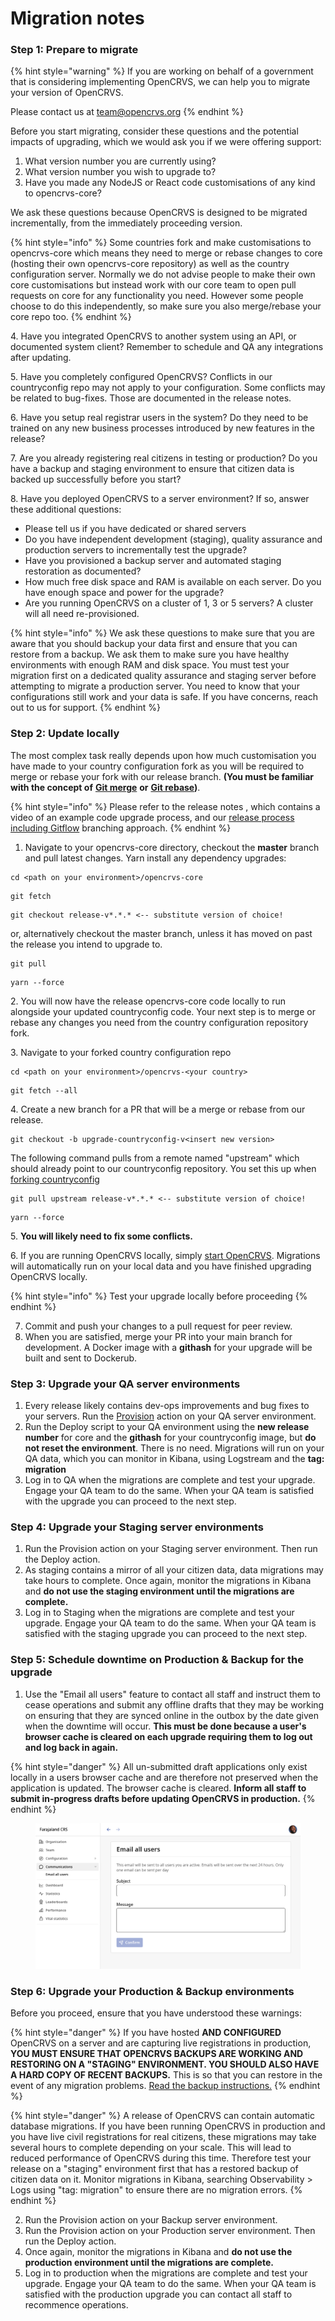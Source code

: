 # Migration notes

### Step 1: Prepare to migrate

{% hint style="warning" %}
If you are working on behalf of a government that is considering implementing OpenCRVS, we can help you to migrate your version of OpenCRVS.

Please contact us at [team@opencrvs.org](mailto:team@opencrvs.org?subject:WebsiteEnquiry)
{% endhint %}

Before you start migrating, consider these questions and the potential impacts of upgrading, which we would ask you if we were offering support:

1. What version number you are currently using?
2. What version number you wish to upgrade to?
3. Have you made any NodeJS or React code customisations of any kind to opencrvs-core?

We ask these questions because OpenCRVS is designed to be migrated incrementally, from the immediately proceeding version. &#x20;

{% hint style="info" %}
Some countries fork and make customisations to opencrvs-core which means they need to merge or rebase changes to core (hosting their own opencrvs-core repository) as well as the country configuration server. Normally we do not advise people to make their own core customisations but instead work with our core team to open pull requests on core for any functionality you need. However some people choose to do this independently, so make sure you also merge/rebase your core repo too.
{% endhint %}

4\. Have you integrated OpenCRVS to another system using an API, or documented system client?  Remember to schedule and QA any integrations after updating.

5\. Have you completely configured OpenCRVS?  Conflicts in our countryconfig repo may not apply to your configuration.  Some conflicts may be related to bug-fixes.  Those are documented in the release notes.

6\. Have you setup real registrar users in the system?  Do they need to be trained on any new business processes introduced by new features in the release?

7\. Are you already registering real citizens in testing or production?  Do you have a backup and staging environment to ensure that citizen data is backed up successfully before you start?

8\. Have you deployed OpenCRVS to a server environment? If so, answer these additional questions:

* Please tell us if you have dedicated or shared servers
* Do you have independent development (staging), quality assurance and production servers to incrementally test the upgrade?&#x20;
* Have you provisioned a backup server and automated staging restoration as documented?
* How much free disk space and RAM is available on each server. Do you have enough space and power for the upgrade?
* Are you running OpenCRVS on a cluster of 1, 3 or 5 servers?  A cluster will all need re-provisioned.

{% hint style="info" %}
We ask these questions to make sure that you are aware that you should backup your data first and ensure that you can restore from a backup. We ask them to make sure you have healthy environments with enough RAM and disk space. You must test your migration first on a dedicated quality assurance and staging server before attempting to migrate a production server. You need to know that your configurations still work and your data is safe. If you have concerns, reach out to us for support.
{% endhint %}

### Step 2: Update locally

The most complex task really depends upon how much customisation you have made to your country configuration fork as you will be required to merge or rebase your fork with our release branch. **(You must be familiar with the concept of** [**Git merge**](https://git-scm.com/docs/git-merge) **or** [**Git rebase**](https://www.atlassian.com/git/tutorials/rewriting-history/git-rebase)**)**.&#x20;

{% hint style="info" %}
Please refer to the release notes , which contains a video of an example code upgrade process, and our [release process including Gitflow](releases.md) branching approach.&#x20;
{% endhint %}

1. Navigate to your opencrvs-core directory, checkout the **master** branch and pull latest changes. Yarn install any dependency upgrades:

```
cd <path on your environment>/opencrvs-core
```

```
git fetch
```

```
git checkout release-v*.*.* <-- substitute version of choice!
```

or, alternatively checkout the master branch, unless it has moved on past the release you intend to upgrade to.

```
git pull
```

```
yarn --force
```

2\. You will now have the release opencrvs-core code locally to run alongside your updated countryconfig code. Your next step is to merge or rebase any changes you need from the country configuration repository fork.

3\. Navigate to your forked country configuration repo

```
cd <path on your environment>/opencrvs-<your country>
```

```
git fetch --all
```

4\. Create a new branch for a PR that will be a merge or rebase from our release.

```
git checkout -b upgrade-countryconfig-v<insert new version>
```

The following command pulls from a remote named "upstream" which should already point to our countryconfig repository.  You set this up when [forking countryconfig](../setup/3.-installation/3.2-set-up-your-own-country-configuration/3.2.1-fork-your-own-country-configuration-repository.md)

```
git pull upstream release-v*.*.* <-- substitute version of choice!
```

```
yarn --force
```

5\. **You will likely need to fix some conflicts.**&#x20;

6\. If you are running OpenCRVS locally, simply [start OpenCRVS](../setup/3.-installation/3.1-set-up-a-development-environment/3.1.3-starting-and-stopping-opencrvs.md). Migrations will automatically run on your local data and you have finished upgrading OpenCRVS locally.&#x20;

{% hint style="info" %}
Test your upgrade locally before proceeding
{% endhint %}

7. Commit and push your changes to a pull request for peer review.
8. When you are satisfied, merge your PR into your main branch for development.  A Docker image with a **githash** for your upgrade will be built and sent to Dockerub.



### Step 3: Upgrade your QA server **environments**

1. Every release likely contains dev-ops improvements and bug fixes to your servers. Run the [Provision](../setup/3.-installation/3.3-set-up-a-server-hosted-environment/4.3.5-provisioning-servers/) action on your QA server environment.
2. Run the Deploy script to your QA environment using the **new release number** for core and the **githash** for your countryconfig image, but **do not reset the environment**.  There is no need.  Migrations will run on your QA data, which you can monitor in Kibana, using Logstream and the **tag: migration**
3. Log in to QA when the migrations are complete and test your upgrade.  Engage your QA team to do the same.  When your QA team is satisfied with the upgrade you can proceed to the next step.

### Step 4: Upgrade your Staging server **environments**

1. Run the Provision action on your Staging server environment.  Then run the Deploy action.
2. As staging contains a mirror of all your citizen data, data migrations may take hours to complete. Once again, monitor the migrations in Kibana and **do not use the staging environment until the migrations are complete.**
3. Log in to Staging when the migrations are complete and test your upgrade.  Engage your QA team to do the same.  When your QA team is satisfied with the staging upgrade you can proceed to the next step.

### Step 5: Schedule downtime on Production & Backup for the upgrade

1. Use the "Email all users" feature to contact all staff and instruct them to cease operations and submit any offline drafts that they may be working on ensuring that they are synced online in the outbox by the date given when the downtime will occur.  **This must be done because a user's browser cache is cleared on each upgrade requiring them to log out and log back in again.**

{% hint style="danger" %}
All un-submitted draft applications only exist locally in a users browser cache and are therefore not preserved when the application is updated.  The browser cache is cleared.  **Inform all staff to submit in-progress drafts before updating OpenCRVS in production.**
{% endhint %}

<figure><img src="../.gitbook/assets/Screenshot 2024-12-11 at 08.44.32.png" alt=""><figcaption></figcaption></figure>



### Step 6: Upgrade your Production & Backup environments

Before you proceed, ensure that you have understood these warnings:

{% hint style="danger" %}
If you have hosted **AND CONFIGURED** OpenCRVS on a server and are capturing live registrations in production, **YOU MUST ENSURE THAT OPENCRVS BACKUPS ARE WORKING AND RESTORING ON A "STAGING" ENVIRONMENT.  YOU SHOULD ALSO HAVE A HARD COPY OF RECENT BACKUPS.** This is so that you can restore in the event of any migration problems.  [Read the backup instructions.](../setup/3.-installation/3.3-set-up-a-server-hosted-environment/4.3.7-backup-and-restore/)
{% endhint %}

{% hint style="danger" %}
A release of OpenCRVS can contain automatic database migrations. If you have been running OpenCRVS in production and you have live civil registrations for real citizens, these migrations may take several hours to complete depending on your scale. This will lead to reduced performance of OpenCRVS during this time. Therefore test your release on a "staging" environment first that has a restored backup of citizen data on it.  Monitor migrations in Kibana, searching Observability > Logs using "tag: migration" to ensure there are no migration errors.
{% endhint %}

2. Run the Provision action on your Backup server environment.&#x20;
3. Run the Provision action on your Production server environment.  Then run the Deploy action.
4. Once again, monitor the migrations in Kibana and **do not use the production environment until the migrations are complete.**
5. Log in to production when the migrations are complete and test your upgrade.  Engage your QA team to do the same.  When your QA team is satisfied with the production upgrade you can contact all staff to recommence operations.
